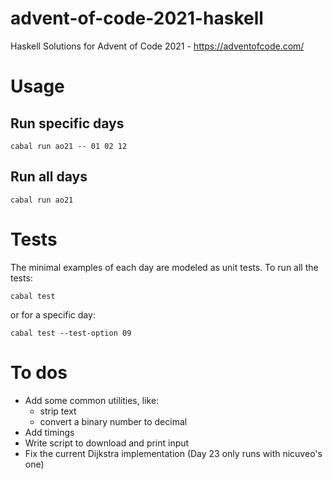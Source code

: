 # advent-of-code-2021-haskell
Haskell Solutions for Advent of Code 2021 - https://adventofcode.com/

# Usage

## Run specific days
```
cabal run ao21 -- 01 02 12
```

## Run all days

```
cabal run ao21
```

# Tests

The minimal examples of each day are modeled as unit tests.
To run all the tests:

```
cabal test
```
or for a specific day:

```
cabal test --test-option 09
```

# To dos
- Add some common utilities, like:
    - strip text
    - convert a binary number to decimal
- Add timings
- Write script to download and print input
- Fix the current Dijkstra implementation (Day 23 only runs with nicuveo's one)
